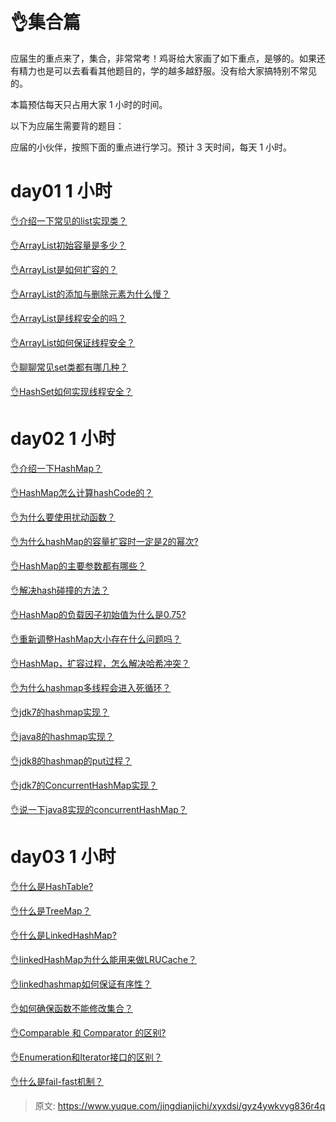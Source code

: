 # 👌集合篇

应届生的重点来了，集合，非常常考！鸡哥给大家画了如下重点，是够的。如果还有精力也是可以去看看其他题目的，学的越多越舒服。没有给大家搞特别不常见的。

本篇预估每天只占用大家 1 小时的时间。

以下为应届生需要背的题目：

应届的小伙伴，按照下面的重点进行学习。预计 3 天时间，每天 1 小时。

# day01 1 小时


[👌介绍一下常见的list实现类？](https://www.yuque.com/jingdianjichi/xyxdsi/op8ey0ndh6st3bgz)

[👌ArrayList初始容量是多少？](https://www.yuque.com/jingdianjichi/xyxdsi/sp17yx6dqwcrail5)

[👌ArrayList是如何扩容的？](https://www.yuque.com/jingdianjichi/xyxdsi/ghpqbh9ig3hu1coh)

[👌ArrayList的添加与删除元素为什么慢？](https://www.yuque.com/jingdianjichi/xyxdsi/ngcbam50s7fa0twf)

[👌ArrayList是线程安全的吗？](https://www.yuque.com/jingdianjichi/xyxdsi/sok8k2bhymx7np2u)

[👌ArrayList如何保证线程安全？](https://www.yuque.com/jingdianjichi/xyxdsi/hkx8lgbi0mny13uc)

[👌聊聊常见set类都有哪几种？](https://www.yuque.com/jingdianjichi/xyxdsi/mx3q0y3grlehd5qq)

[👌HashSet如何实现线程安全？](https://www.yuque.com/jingdianjichi/xyxdsi/uic9i6eyh8to1udk)

# day02 1 小时
[👌介绍一下HashMap？](https://www.yuque.com/jingdianjichi/xyxdsi/iwe6pgyi65omsy8l)

[👌HashMap怎么计算hashCode的？](https://www.yuque.com/jingdianjichi/xyxdsi/str1ewvagoc4qesr)

[👌为什么要使用扰动函数？](https://www.yuque.com/jingdianjichi/xyxdsi/ntmpkg1lprz393fp)

[👌为什么hashMap的容量扩容时一定是2的幂次?](https://www.yuque.com/jingdianjichi/xyxdsi/yfxseowdd8g5hm0e)

[👌HashMap的主要参数都有哪些？](https://www.yuque.com/jingdianjichi/xyxdsi/ia77al83ufb2mybh)

[👌解决hash碰撞的方法？](https://www.yuque.com/jingdianjichi/xyxdsi/dv5yt8x4t1ea8sbg)

[👌HashMap的负载因子初始值为什么是0.75?](https://www.yuque.com/jingdianjichi/xyxdsi/nokyemihqmhdvppw)

[👌重新调整HashMap大小存在什么问题吗？](https://www.yuque.com/jingdianjichi/xyxdsi/gifnny9n0u67fo68)

[👌HashMap，扩容过程，怎么解决哈希冲突？](https://www.yuque.com/jingdianjichi/xyxdsi/nduaqs2uds8td4tw)

[👌为什么hashmap多线程会进入死循环？](https://www.yuque.com/jingdianjichi/xyxdsi/dhuaw13mlcgfpa9k)

[👌jdk7的hashmap实现？](https://www.yuque.com/jingdianjichi/xyxdsi/yafahumkqtgcnav4)

[👌java8的hashmap实现？](https://www.yuque.com/jingdianjichi/xyxdsi/uxrna62kfc64guwy)

[👌jdk8的hashmap的put过程？](https://www.yuque.com/jingdianjichi/xyxdsi/cvh030rky8ki5bhi)

[👌jdk7的ConcurrentHashMap实现？](https://www.yuque.com/jingdianjichi/xyxdsi/krsz9bcuq049gs4t)

[👌说一下java8实现的concurrentHashMap？](https://www.yuque.com/jingdianjichi/xyxdsi/kfgmeauv8z37pxgd)

# day03 1 小时
[👌什么是HashTable?](https://www.yuque.com/jingdianjichi/xyxdsi/bgy4pz59q8ffzxwo)

[👌什么是TreeMap？](https://www.yuque.com/jingdianjichi/xyxdsi/angmwmt1ka8unn4o)

[👌什么是LinkedHashMap?](https://www.yuque.com/jingdianjichi/xyxdsi/ttdsl1h3wbwte5u4)

[👌linkedHashMap为什么能用来做LRUCache？](https://www.yuque.com/jingdianjichi/xyxdsi/rv2p9mfn43gmr2qn)

[👌linkedhashmap如何保证有序性？](https://www.yuque.com/jingdianjichi/xyxdsi/sgl9ep03rn5cwda1)

[👌如何确保函数不能修改集合？](https://www.yuque.com/jingdianjichi/xyxdsi/cwqbwningquvfuik)

[👌Comparable 和 Comparator 的区别?](https://www.yuque.com/jingdianjichi/xyxdsi/yz4xnv56p75pof6a)

[👌Enumeration和Iterator接口的区别？](https://www.yuque.com/jingdianjichi/xyxdsi/vk496pkev2ub6nh4)

[👌什么是fail-fast机制？](https://www.yuque.com/jingdianjichi/xyxdsi/lbtarzxnxl8omh4e)



> 原文: <https://www.yuque.com/jingdianjichi/xyxdsi/gyz4ywkvyg836r4q>